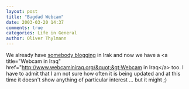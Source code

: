 ```yaml
---
layout: post
title: "Bagdad Webcam"
date: 2003-03-20 14:37
comments: true
categories: Life in General
author: Oliver Thylmann
---
```



We already have [somebody blogging](http://www.ennead.de/blog/archives/000631.php) in Irak and now we have a &lt;a title=&quot;Webcam in Iraq&quot; href=&quot;http://www.webcaminiraq.org/&quot;&gt;Webcam in Iraq&lt;/a&gt; too. I have to admit that I am not sure how often it is being updated and at this time it doesn't show anything of particular interest ... but it might ;)

